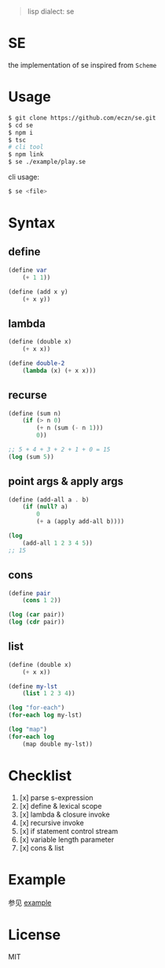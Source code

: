 
> lisp dialect: se

# SE 

the implementation of se inspired from `Scheme`

# Usage 

``` bash 
$ git clone https://github.com/eczn/se.git 
$ cd se 
$ npm i 
$ tsc
# cli tool
$ npm link
$ se ./example/play.se
```

cli usage: 

``` bash
$ se <file>
```

# Syntax

## define 

``` scheme
(define var
    (+ 1 1))

(define (add x y)
    (+ x y))
```

## lambda

``` scheme
(define (double x)
    (+ x x))

(define double-2
    (lambda (x) (+ x x)))
```

## recurse

``` scheme
(define (sum n)
    (if (> n 0)
        (+ n (sum (- n 1)))
        0))

;; 5 + 4 + 3 + 2 + 1 + 0 = 15
(log (sum 5))
```

## point args & apply args

``` scheme
(define (add-all a . b)
    (if (null? a)
        0
        (+ a (apply add-all b))))

(log 
    (add-all 1 2 3 4 5))
;; 15
```

## cons

``` scheme
(define pair
    (cons 1 2))

(log (car pair))
(log (cdr pair))
```

## list

``` scheme
(define (double x)
    (+ x x))

(define my-lst
    (list 1 2 3 4))

(log "for-each")
(for-each log my-lst)

(log "map")
(for-each log 
    (map double my-lst))
```

# Checklist 

1. [x] parse s-expression
2. [x] define & lexical scope
3. [x] lambda & closure invoke
4. [x] recursive invoke
5. [x] if statement control stream
6. [x] variable length parameter
7. [x] cons & list

# Example

参见 [example](./example)

# License

MIT
